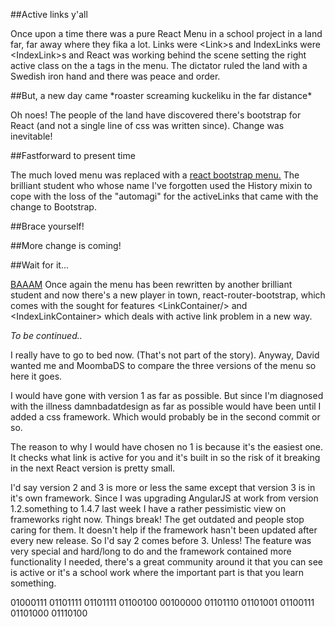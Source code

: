 ##Active links y'all

Once upon a time there was a pure React Menu in a school project in a land far, far away where they fika a lot. Links were \<Link\>s and IndexLinks were \<IndexLink\>s and React was working behind the scene setting the right active class on the a tags in the menu. The dictator ruled the land with a Swedish iron hand and there was peace and order.

##But, a new day came \*roaster screaming kuckeliku in the far distance\*

Oh noes! The people of the land have discovered there's bootstrap for React (and not a single line of css was written since). Change was inevitable!

##Fastforward to present time

The much loved menu was replaced with a [react bootstrap menu.](https://github.com/krawaller/riaguild2015/pull/100/files) The brilliant student who whose name I've forgotten used the History mixin to cope with the loss of the "automagi" for the activeLinks that came with the change to Bootstrap.

##Brace yourself!

##More change is coming!

##Wait for it...

[BAAAM](https://github.com/krawaller/riaguild2015/pull/118/files) Once again the menu has been rewritten by another brilliant student and now there's a new player in town, react-router-bootstrap, which comes with the sought for features \<LinkContainer/> and \<IndexLinkContainer\> which deals with active link problem in a new way.

*To be continued..*

I really have to go to bed now. (That's not part of the story). Anyway, David wanted me and MoombaDS to compare the three versions of the menu so here it goes. 

I would have gone with version 1 as far as possible. But since I'm diagnosed with the illness damnbadatdesign as far as possible would have been until I added a css framework. Which would probably be in the second commit or so. 

The reason to why I would have chosen no 1 is because it's the easiest one. It checks what link is active for you and it's built in so the risk of it breaking in the next React version is pretty small. 

I'd say version 2 and 3 is more or less the same except that version 3 is in it's own framework. Since I was upgrading AngularJS at work from version 1.2.something to 1.4.7 last week I have a rather pessimistic view on frameworks right now. Things break! The get outdated and people stop caring for them. It doesn't help if the framework hasn't been updated after every new release. So I'd say 2 comes before 3. Unless! The feature was very special and hard/long to do and the framework contained more functionality I needed, there's a great community around it that you can see is active or it's a school work where the important part is that you learn something.

01000111 01101111 01101111 01100100 00100000 01101110 01101001 01100111 01101000 01110100
